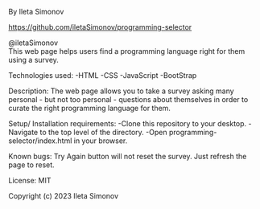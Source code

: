  By Ileta Simonov

https://github.com/iletaSimonov/programming-selector

@iletaSimonov	
This web page helps users find a programming language right for them using a survey.

Technologies used:
-HTML
-CSS
-JavaScript
-BootStrap

Description:
The web page allows you to take a survey asking many personal - but not too personal - questions about themselves in order to curate the right programming language for them.

Setup/ Installation requirements:
-Clone this repository to your desktop.
-Navigate to the top level of the directory.
-Open programming-selector/index.html in your browser.

Known bugs:
Try Again button will not reset the survey. Just refresh the page to reset.

License:
MIT

Copyright (c) 2023 Ileta Simonov 